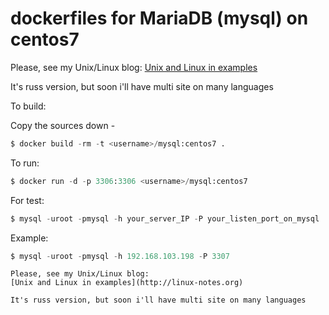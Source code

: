 # dockerfiles for MariaDB (mysql) on centos7



Please, see my Unix/Linux blog:
[Unix and Linux in examples](http://linux-notes.org)

It's russ version, but soon i'll have multi site on many languages

To build:

Copy the sources down -
```python
$ docker build -rm -t <username>/mysql:centos7 .
```
To run:
```python
$ docker run -d -p 3306:3306 <username>/mysql:centos7
``````
For test:
```python
$ mysql -uroot -pmysql -h your_server_IP -P your_listen_port_on_mysql
``````
Example:
```python
$ mysql -uroot -pmysql -h 192.168.103.198 -P 3307
``````

``````
Please, see my Unix/Linux blog:
[Unix and Linux in examples](http://linux-notes.org)

It's russ version, but soon i'll have multi site on many languages
